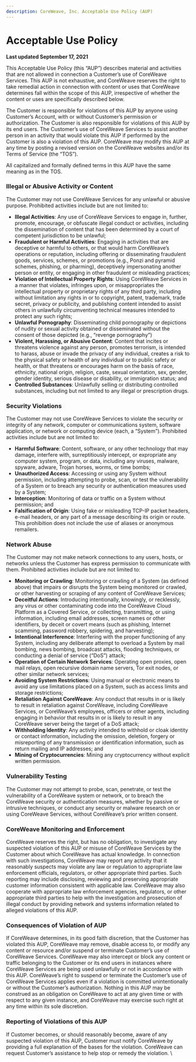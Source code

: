 ```yaml
---
description: CoreWeave, Inc. Acceptable Use Policy (AUP)
---
```


# Acceptable Use Policy

**Last updated September 17, 2021**

This Acceptable Use Policy (this “AUP”) describes material and activities that are not allowed in connection a Customer’s use of CoreWeave Services. This AUP is not exhaustive, and CoreWeave reserves the right to take remedial action in connection with content or uses that CoreWeave determines fall within the scope of this AUP, irrespective of whether the content or uses are specifically described below.

The Customer is responsible for violations of this AUP by anyone using Customer’s Account, with or without Customer’s permission or authorization. The Customer is also responsible for violations of this AUP by its end users. The Customer’s use of CoreWeave Services to assist another person in an activity that would violate this AUP if performed by the Customer is also a violation of this AUP. CoreWeave may modify this AUP at any time by posting a revised version on the CoreWeave websites and/or its Terms of Service (the “TOS”).

All capitalized and formally defined terms in this AUP have the same meaning as in the TOS.

### Illegal or Abusive Activity or Content

The Customer may not use CoreWeave Services for any unlawful or abusive purpose. Prohibited activities include but are not limited to:

* **Illegal Activities**: Any use of CoreWeave Services to engage in, further, promote, encourage, or obfuscate illegal conduct or activities, including the dissemination of content that has been determined by a court of competent jurisdiction to be unlawful;
* **Fraudulent or Harmful Activities**: Engaging in activities that are deceptive or harmful to others, or that would harm CoreWeave’s operations or reputation, including offering or disseminating fraudulent goods, services, schemes, or promotions (e.g., Ponzi and pyramid schemes, phishing, or pharming), deceptively impersonating another person or entity, or engaging in other fraudulent or misleading practices;
* **Violation of Intellectual Property Rights**: Using CoreWeave Services in a manner that violates, infringes upon, or misappropriates the intellectual property or proprietary rights of any third party, including without limitation any rights in or to copyright, patent, trademark, trade secret, privacy or publicity, and publishing content intended to assist others in unlawfully circumventing technical measures intended to protect any such rights;
* **Unlawful Pornography**: Disseminating child pornography or depictions of nudity or sexual activity obtained or disseminated without the consent of those depicted (e.g., “revenge pornography”)
* **Violent, Harassing, or Abusive Content**: Content that incites or threatens violence against any person, promotes terrorism, is intended to harass, abuse or invade the privacy of any individual, creates a risk to the physical safety or health of any individual or to public safety or health, or that threatens or encourages harm on the basis of race, ethnicity, national origin, religion, caste, sexual orientation, sex, gender, gender identity, serious disease or disability, or immigration status; and
* **Controlled Substances**: Unlawfully selling or distributing controlled substances, including but not limited to any illegal or prescription drugs.

### Security Violations

The Customer may not use CoreWeave Services to violate the security or integrity of any network, computer or communications system, software application, or network or computing device (each, a “System”). Prohibited activities include but are not limited to:

* **Harmful Software**: Content, software, or any other technology that may damage, interfere with, surreptitiously intercept, or expropriate any computer system, program, or data, including any viruses, malware, spyware, adware, Trojan horses, worms, or time bombs;
* **Unauthorized Access**: Accessing or using any System without permission, including attempting to probe, scan, or test the vulnerability of a System or to breach any security or authentication measures used by a System;
* **Interception**: Monitoring of data or traffic on a System without permission; and
* **Falsification of Origin**: Using fake or misleading TCP-IP packet headers, e-mail headers, or any part of a message describing its origin or route. This prohibition does not include the use of aliases or anonymous remailers.

### Network Abuse

The Customer may not make network connections to any users, hosts, or networks unless the Customer has express permission to communicate with them. Prohibited activities include but are not limited to:

* **Monitoring or Crawling**: Monitoring or crawling of a System (as defined above) that impairs or disrupts the System being monitored or crawled, or other harvesting or scraping of any content of CoreWeave Services;
* **Deceitful Actions**: Introducing intentionally, knowingly, or recklessly, any virus or other contaminating code into the CoreWeave Cloud Platform as a Covered Service, or collecting, transmitting, or using information, including email addresses, screen names or other identifiers, by deceit or covert means (such as phishing, Internet scamming, password robbery, spidering, and harvesting);
* **Intentional Interference**: Interfering with the proper functioning of any System, including any deliberate attempt to overload a System by mail bombing, news bombing, broadcast attacks, flooding techniques, or conducting a denial of service (“DoS”) attack;
* **Operation of Certain Network Services**: Operating open proxies, open mail relays, open recursive domain name servers, Tor exit nodes, or other similar network services;
* **Avoiding System Restrictions**: Using manual or electronic means to avoid any use limitations placed on a System, such as access limits and storage restrictions;
* **Retaliation Against CoreWeave**: Any conduct that results in or is likely to result in retaliation against CoreWeave, including CoreWeave Services, or CoreWeave’s employees, officers or other agents, including engaging in behavior that results in or is likely to result in any CoreWeave server being the target of a DoS attack;
* **Withholding Identity**: Any activity intended to withhold or cloak identity or contact information, including the omission, deletion, forgery or misreporting of any transmission or identification information, such as return mailing and IP addresses; and
* **Mining of Cryptocurrencies**: Mining any cryptocurrency without explicit written permission.

### Vulnerability Testing

The Customer may not attempt to probe, scan, penetrate, or test the vulnerability of a CoreWeave system or network, or to breach the CoreWeave security or authentication measures, whether by passive or intrusive techniques, or conduct any security or malware research on or using CoreWeave Services, without CoreWeave’s prior written consent.

### CoreWeave Monitoring and Enforcement

CoreWeave reserves the right, but has no obligation, to investigate any suspected violation of this AUP or misuse of CoreWeave Services by the Customer about which CoreWeave has actual knowledge. In connection with such investigations, CoreWeave may report any activity that it reasonably suspects may violate any law or regulation to appropriate law enforcement officials, regulators, or other appropriate third parties. Such reporting may include disclosing, reviewing and preserving appropriate customer information consistent with applicable law. CoreWeave may also cooperate with appropriate law enforcement agencies, regulators, or other appropriate third parties to help with the investigation and prosecution of illegal conduct by providing network and systems information related to alleged violations of this AUP.

### Consequences of Violation of AUP

If CoreWeave determines, in its good faith discretion, that the Customer has violated this AUP, CoreWeave may remove, disable access to, or modify any content or resource and/or suspend or terminate Customer’s use of CoreWeave Services. CoreWeave may also intercept or block any content or traffic belonging to the Customer or its end users in instances where CoreWeave Services are being used unlawfully or not in accordance with this AUP. CoreWeave’s right to suspend or terminate the Customer’s use of CoreWeave Services applies even if a violation is committed unintentionally or without the Customer’s authorization. Nothing in this AUP may be construed as an obligation on CoreWeave to act at any given time or with respect to any given instance, and CoreWeave may exercise such right at any time within its sole discretion.

### Reporting of Violations of this AUP

If Customer becomes, or should reasonably become, aware of any suspected violation of this AUP, Customer must notify CoreWeave by providing a full explanation of the bases for the violation. CoreWeave can request Customer’s assistance to help stop or remedy the violation. \\
